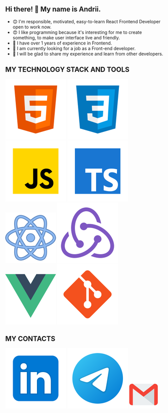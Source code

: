 ## Hi there! 👋 My name is Andrii.
* 😊 I'm responsible, motivated, easy-to-learn React Frontend Developer open to work now.
* 😍 I like programming because it's interesting for me to create something, to make user interface live and friendly.
* 🐞 I have over 1 years of experience in Frontend.
* 🌱 I am currently looking for a job as a Front-end developer.
* 👯 I will be glad to share my experience and learn from other developers.

## MY TECHNOLOGY STACK AND TOOLS
![HTML](/svg/html-5.svg)
![CSS](/svg/css3.svg)
![JS](/svg/JS.svg)
![TS](/svg/TS.svg)
![React](/svg/react.svg)
![Redux](/svg/redux.svg)
![Vue](/svg/vue.svg)
![Git](/svg/git.svg)

## MY CONTACTS
[<img src="./svg/Linkedin.svg">](https://www.linkedin.com/in/andrii-shvaika-253588212/)
[<img src="./svg/telegram.svg">](https://t.me/AndriiShvaika)
[<img src="./svg/gmail.svg" width="90px" height="90px">](mailto:shvaika.andrii@gmail.com)
